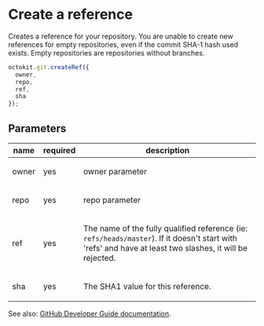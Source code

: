 # Create a reference

Creates a reference for your repository. You are unable to create new references for empty repositories, even if the commit SHA-1 hash used exists. Empty repositories are repositories without branches.

```js
octokit.git.createRef({
  owner,
  repo,
  ref,
  sha
});
```

## Parameters

<table>
  <thead>
    <tr>
      <th>name</th>
      <th>required</th>
      <th>description</th>
    </tr>
  </thead>
  <tbody>
    <tr><td>owner</td><td>yes</td><td>

owner parameter

</td></tr>
<tr><td>repo</td><td>yes</td><td>

repo parameter

</td></tr>
<tr><td>ref</td><td>yes</td><td>

The name of the fully qualified reference (ie: `refs/heads/master`). If it doesn't start with 'refs' and have at least two slashes, it will be rejected.

</td></tr>
<tr><td>sha</td><td>yes</td><td>

The SHA1 value for this reference.

</td></tr>
  </tbody>
</table>

See also: [GitHub Developer Guide documentation](endpoint.documentationUrl).
